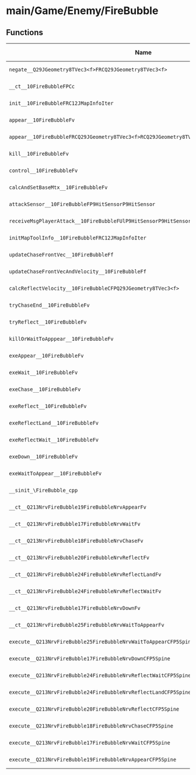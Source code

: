 # main/Game/Enemy/FireBubble

## Functions

| Name | Address | Match % |
|------|---------|---------|
| `negate__Q29JGeometry8TVec3<f>FRCQ29JGeometry8TVec3<f>` | `0x800ECC34` | :x: (0.0%) |
| `__ct__10FireBubbleFPCc` | `0x800ECC50` | :x: (0.0%) |
| `init__10FireBubbleFRC12JMapInfoIter` | `0x800ECCEC` | :x: (0.0%) |
| `appear__10FireBubbleFv` | `0x800ECE68` | :x: (0.0%) |
| `appear__10FireBubbleFRCQ29JGeometry8TVec3<f>RCQ29JGeometry8TVec3<f>RCQ29JGeometry8TVec3<f>` | `0x800ECEC4` | :x: (0.0%) |
| `kill__10FireBubbleFv` | `0x800ECF30` | :x: (0.0%) |
| `control__10FireBubbleFv` | `0x800ECF78` | :x: (0.0%) |
| `calcAndSetBaseMtx__10FireBubbleFv` | `0x800ECF7C` | :x: (0.0%) |
| `attackSensor__10FireBubbleFP9HitSensorP9HitSensor` | `0x800ED024` | :x: (0.0%) |
| `receiveMsgPlayerAttack__10FireBubbleFUlP9HitSensorP9HitSensor` | `0x800ED0C0` | :x: (0.0%) |
| `initMapToolInfo__10FireBubbleFRC12JMapInfoIter` | `0x800ED140` | :x: (0.0%) |
| `updateChaseFrontVec__10FireBubbleFf` | `0x800ED1E0` | :x: (0.0%) |
| `updateChaseFrontVecAndVelocity__10FireBubbleFf` | `0x800ED328` | :x: (0.0%) |
| `calcReflectVelocity__10FireBubbleCFPQ29JGeometry8TVec3<f>` | `0x800ED388` | :x: (0.0%) |
| `tryChaseEnd__10FireBubbleFv` | `0x800ED428` | :x: (0.0%) |
| `tryReflect__10FireBubbleFv` | `0x800ED484` | :x: (0.0%) |
| `killOrWaitToApppear__10FireBubbleFv` | `0x800ED520` | :x: (0.0%) |
| `exeAppear__10FireBubbleFv` | `0x800ED580` | :x: (0.0%) |
| `exeWait__10FireBubbleFv` | `0x800ED728` | :x: (0.0%) |
| `exeChase__10FireBubbleFv` | `0x800ED834` | :x: (0.0%) |
| `exeReflect__10FireBubbleFv` | `0x800ED90C` | :x: (0.0%) |
| `exeReflectLand__10FireBubbleFv` | `0x800ED9FC` | :x: (0.0%) |
| `exeReflectWait__10FireBubbleFv` | `0x800EDA80` | :x: (0.0%) |
| `exeDown__10FireBubbleFv` | `0x800EDB20` | :x: (0.0%) |
| `exeWaitToAppear__10FireBubbleFv` | `0x800EDBFC` | :x: (0.0%) |
| `__sinit_\FireBubble_cpp` | `0x800EDCB0` | :x: (0.0%) |
| `__ct__Q213NrvFireBubble19FireBubbleNrvAppearFv` | `0x800EDD0C` | :x: (0.0%) |
| `__ct__Q213NrvFireBubble17FireBubbleNrvWaitFv` | `0x800EDD1C` | :x: (0.0%) |
| `__ct__Q213NrvFireBubble18FireBubbleNrvChaseFv` | `0x800EDD2C` | :x: (0.0%) |
| `__ct__Q213NrvFireBubble20FireBubbleNrvReflectFv` | `0x800EDD3C` | :x: (0.0%) |
| `__ct__Q213NrvFireBubble24FireBubbleNrvReflectLandFv` | `0x800EDD4C` | :x: (0.0%) |
| `__ct__Q213NrvFireBubble24FireBubbleNrvReflectWaitFv` | `0x800EDD5C` | :x: (0.0%) |
| `__ct__Q213NrvFireBubble17FireBubbleNrvDownFv` | `0x800EDD6C` | :x: (0.0%) |
| `__ct__Q213NrvFireBubble25FireBubbleNrvWaitToAppearFv` | `0x800EDD7C` | :x: (0.0%) |
| `execute__Q213NrvFireBubble25FireBubbleNrvWaitToAppearCFP5Spine` | `0x800EDD8C` | :x: (0.0%) |
| `execute__Q213NrvFireBubble17FireBubbleNrvDownCFP5Spine` | `0x800EDD94` | :x: (0.0%) |
| `execute__Q213NrvFireBubble24FireBubbleNrvReflectWaitCFP5Spine` | `0x800EDD9C` | :x: (0.0%) |
| `execute__Q213NrvFireBubble24FireBubbleNrvReflectLandCFP5Spine` | `0x800EDDA4` | :x: (0.0%) |
| `execute__Q213NrvFireBubble20FireBubbleNrvReflectCFP5Spine` | `0x800EDDAC` | :x: (0.0%) |
| `execute__Q213NrvFireBubble18FireBubbleNrvChaseCFP5Spine` | `0x800EDDB4` | :x: (0.0%) |
| `execute__Q213NrvFireBubble17FireBubbleNrvWaitCFP5Spine` | `0x800EDDBC` | :x: (0.0%) |
| `execute__Q213NrvFireBubble19FireBubbleNrvAppearCFP5Spine` | `0x800EDDC4` | :x: (0.0%) |